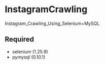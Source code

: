 # InstagramCrawling
Instagram_Crawling_Using_Selenium+MySQL

## Required 
 - selenium (1.25.9)
 - pymysql (0.10.1)


